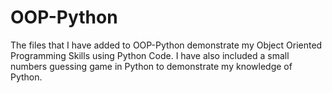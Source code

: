 # OOP-Python
The files that I have added to OOP-Python demonstrate my Object Oriented Programming Skills using Python Code. I have also included a small numbers guessing game in Python to demonstrate my knowledge of Python. 
